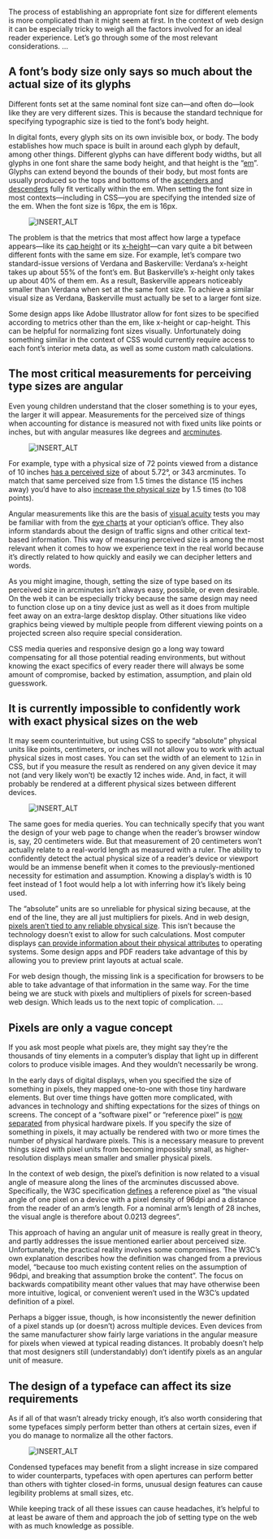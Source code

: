 The process of establishing an appropriate font size for different elements is more complicated than it might seem at first. In the context of web design it can be especially tricky to weigh all the factors involved for an ideal reader experience. Let’s go through some of the most relevant considerations. …

## A font’s body size only says so much about the actual size of its glyphs

Different fonts set at the same nominal font size can—and often do—look like they are very different sizes. This is because the standard technique for specifying typographic size is tied to the font’s body height.

In digital fonts, every glyph sits on its own invisible box, or body. The body establishes how much space is built in around each glyph by default, among other things. Different glyphs can have different body widths, but all glyphs in one font share the same body height, and that height is the “[em](https://fonts.google.com/knowledge/glossary/em)”. Glyphs can extend beyond the bounds of their body, but most fonts are usually produced so the tops and bottoms of the [ascenders and descenders](https://fonts.google.com/knowledge/glossary/ascenders_descenders) fully fit vertically within the em. When setting the font size in most contexts—including in CSS—you are specifying the intended size of the em. When the font size is 16px, the em is 16px.

<figure>

![INSERT_ALT](images/xheights.png)

</figure>

The problem is that the metrics that most affect how large a typeface appears—like its [cap height](https://fonts.google.com/knowledge/glossary/cap_height) or its [x-height](https://fonts.google.com/knowledge/glossary/x_height)—can vary quite a bit between different fonts with the same em size. For example, let’s compare two standard-issue versions of Verdana and Baskerville: Verdana’s x-height takes up about 55% of the font’s em. But Baskerville’s x-height only takes up about 40% of them em. As a result, Baskerville appears noticeably smaller than Verdana when set at the same font size. To achieve a similar visual size as Verdana, Baskerville must actually be set to a larger font size.

Some design apps like Adobe Illustrator allow for font sizes to be specified according to metrics other than the em, like x-height or cap-height. This can be helpful for normalizing font sizes visually. Unfortunately doing something similar in the context of CSS would currently require access to each font’s interior meta data, as well as some custom math calculations.

## The most critical measurements for perceiving type sizes are angular

Even young children understand that the closer something is to your eyes, the larger it will appear. Measurements for the perceived size of things when accounting for distance is measured not with fixed units like points or inches, but with angular measures like degrees and [arcminutes](https://en.wikipedia.org/wiki/Minute_and_second_of_arc).

<figure>

![INSERT_ALT](images/angular.svg)

</figure>

For example, type with a physical size of 72 points viewed from a distance of 10 inches [has a perceived size](https://sizecalc.com/#distance=10inches&physical-size=72points&perceived-size-units=arcminutes) of about 5.72°, or 343 arcminutes. To match that same perceived size from 1.5 times the distance (15 inches away) you’d have to also [increase the physical size](https://sizecalc.com/#distance=15inches&perceived-size=343.488627arcminutes&physical-size-units=points) by 1.5 times (to 108 points).

Angular measurements like this are the basis of [visual acuity](https://en.wikipedia.org/wiki/Visual_acuity) tests you may be familiar with from the [eye charts](https://en.wikipedia.org/wiki/Eye_chart) at your optician’s office. They also inform standards about the design of traffic signs and other critical text-based information. This way of measuring perceived size is among the most relevant when it comes to how we experience text in the real world because it’s directly related to how quickly and easily we can decipher letters and words.

As you might imagine, though, setting the size of type based on its perceived size in arcminutes isn’t always easy, possible, or even desirable. On the web it can be especially tricky because the same design may need to function close up on a tiny device just as well as it does from multiple feet away on an extra-large desktop display. Other situations like video graphics being viewed by multiple people from different viewing points on a projected screen also require special consideration.

CSS media queries and responsive design go a long way toward compensating for all those potential reading environments, but without knowing the exact specifics of every reader there will always be some amount of compromise, backed by estimation, assumption, and plain old guesswork.

## It is currently impossible to confidently work with exact physical sizes on the web

It may seem counterintuitive, but using CSS to specify “absolute” physical units like points, centimeters, or inches will not allow you to work with actual physical sizes in most cases. You can set the width of an element to `12in` in CSS, but if you measure the result as rendered on any given device it may not (and very likely won’t) be exactly 12 inches wide. And, in fact, it will probably be rendered at a different physical sizes between different devices.

<figure>

![INSERT_ALT](images/ruler.jpg)

</figure>

The same goes for media queries. You can technically specify that you want the design of your web page to change when the reader’s browser window is, say, 20 centimeters wide. But that measurement of 20 centimeters won’t actually relate to a real-world length as measured with a ruler. The ability to confidently detect the actual physical size of a reader’s device or viewport would be an immense benefit when it comes to the previously-mentioned necessity for estimation and assumption. Knowing a display’s width is 10 feet instead of 1 foot would help a lot with inferring how it’s likely being used.

The “absolute” units are so unreliable for physical sizing because, at the end of the line, they are all just multipliers for pixels. And in web design, [pixels aren’t tied to any reliable physical size](https://alistapart.com/column/responsive-typography-is-a-physical-discipline/). This isn’t because the technology doesn’t exist to allow for such calculations. Most computer displays [can provide information about their physical attributes](https://en.wikipedia.org/wiki/DisplayID) to operating systems. Some design apps and PDF readers take advantage of this by allowing you to preview print layouts at actual scale.

For web design though, the missing link is a specification for browsers to be able to take advantage of that information in the same way. For the time being we are stuck with pixels and multipliers of pixels for screen-based web design. Which leads us to the next topic of complication. …

## Pixels are only a vague concept

If you ask most people what pixels are, they might say they’re the thousands of tiny elements in a computer’s display that light up in different colors to produce visible images. And they wouldn’t necessarily be wrong.

In the early days of digital displays, when you specified the size of something in pixels, they mapped one-to-one with those tiny hardware elements. But over time things have gotten more complicated, with advances in technology and shifting expectations for the sizes of things on screens. The concept of a “software pixel” or “reference pixel” is [now separated](https://alistapart.com/article/a-pixel-identity-crisis/) from physical hardware pixels. If you specify the size of something in pixels, it may actually be rendered with two or more times the number of physical hardware pixels. This is a necessary measure to prevent things sized with pixel units from becoming impossibly small, as higher-resolution displays mean smaller and smaller physical pixels.

In the context of web design, the pixel’s definition is now related to a visual angle of measure along the lines of the arcminutes discussed above. Specifically, the W3C specification [defines](https://www.w3.org/TR/css-values-3/#reference-pixel) a reference pixel as “the visual angle of one pixel on a device with a pixel density of 96dpi and a distance from the reader of an arm’s length. For a nominal arm’s length of 28 inches, the visual angle is therefore about 0.0213 degrees”.

This approach of having an angular unit of measure is really great in theory, and partly addresses the issue mentioned earlier about perceived size. Unfortunately, the practical reality involves some compromises. The W3C’s own explanation describes how the definition was changed from a previous model, “because too much existing content relies on the assumption of 96dpi, and breaking that assumption broke the content”. The focus on backwards compatibility meant other values that may have otherwise been more intuitive, logical, or convenient weren’t used in the W3C’s updated definition of a pixel.

Perhaps a bigger issue, though, is how inconsistently the newer definition of a pixel stands up (or doesn’t) across multiple devices. Even devices from the same manufacturer show fairly large variations in the angular measure for pixels when viewed at typical reading distances. It probably doesn’t help that most designers still (understandably) don’t identify pixels as an angular unit of measure.

## The design of a typeface can affect its size requirements

As if all of that wasn’t already tricky enough, it’s also worth considering that some typefaces simply perform better than others at certain sizes, even if you do manage to normalize all the other factors.

<figure>

![INSERT_ALT](images/widths.svg)

</figure>

Condensed typefaces may benefit from a slight increase in size compared to wider counterparts, typefaces with open apertures can perform better than others with tighter closed-in forms, unusual design features can cause legibility problems at small sizes, etc.

While keeping track of all these issues can cause headaches, it’s helpful to at least be aware of them and approach the job of setting type on the web with as much knowledge as possible.
